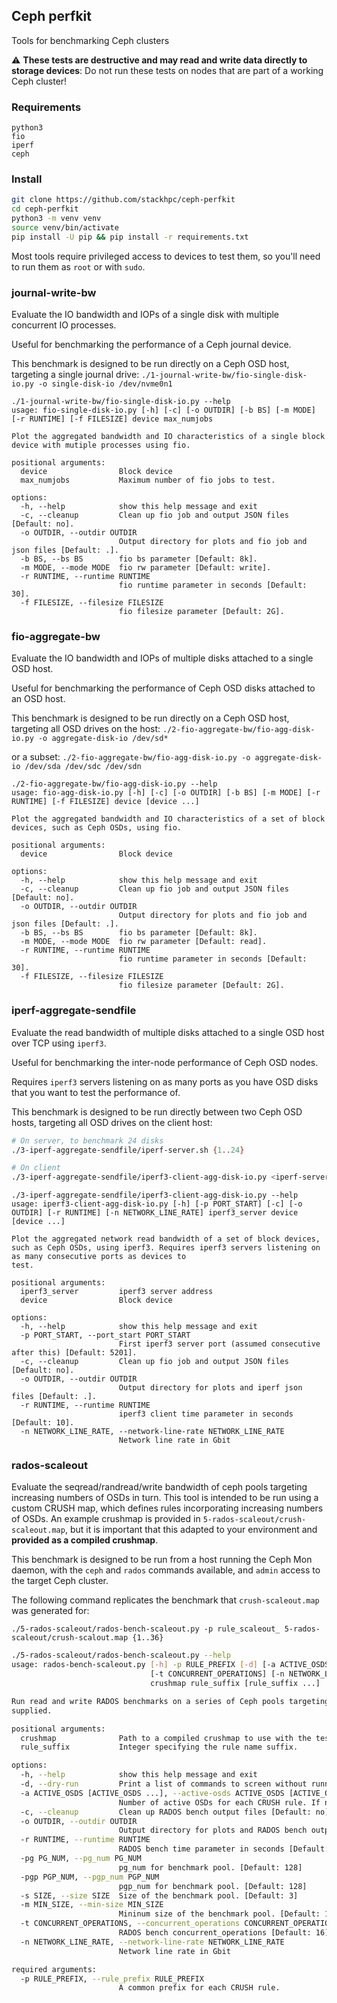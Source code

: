 ## Ceph perfkit
Tools for benchmarking Ceph clusters

:warning: **These tests are destructive and may read and write data directly to storage devices**: Do not run these tests on nodes that are part of a working Ceph cluster!


### Requirements
```
python3
fio
iperf
ceph
```

### Install
```bash
git clone https://github.com/stackhpc/ceph-perfkit
cd ceph-perfkit
python3 -m venv venv
source venv/bin/activate
pip install -U pip && pip install -r requirements.txt
```

Most tools require privileged access to devices to test them, so you'll need to run them as `root` or with `sudo`.

### journal-write-bw
Evaluate the IO bandwidth and IOPs of a single disk with multiple concurrent IO processes.

Useful for benchmarking the performance of a Ceph journal device.

This benchmark is designed to be run directly on a Ceph OSD host, targeting a single journal drive:
`./1-journal-write-bw/fio-single-disk-io.py -o single-disk-io /dev/nvme0n1`

```
./1-journal-write-bw/fio-single-disk-io.py --help
usage: fio-single-disk-io.py [-h] [-c] [-o OUTDIR] [-b BS] [-m MODE] [-r RUNTIME] [-f FILESIZE] device max_numjobs

Plot the aggregated bandwidth and IO characteristics of a single block device with mutiple processes using fio.

positional arguments:
  device                Block device
  max_numjobs           Maximum number of fio jobs to test.

options:
  -h, --help            show this help message and exit
  -c, --cleanup         Clean up fio job and output JSON files [Default: no].
  -o OUTDIR, --outdir OUTDIR
                        Output directory for plots and fio job and json files [Default: .].
  -b BS, --bs BS        fio bs parameter [Default: 8k].
  -m MODE, --mode MODE  fio rw parameter [Default: write].
  -r RUNTIME, --runtime RUNTIME
                        fio runtime parameter in seconds [Default: 30].
  -f FILESIZE, --filesize FILESIZE
                        fio filesize parameter [Default: 2G].
```

### fio-aggregate-bw
Evaluate the IO bandwidth and IOPs of multiple disks attached to a single OSD host.

Useful for benchmarking the performance of Ceph OSD disks attached to an OSD host.

This benchmark is designed to be run directly on a Ceph OSD host, targeting all OSD drives on the host:
`./2-fio-aggregate-bw/fio-agg-disk-io.py -o aggregate-disk-io /dev/sd*`

or a subset:
`./2-fio-aggregate-bw/fio-agg-disk-io.py -o aggregate-disk-io /dev/sda /dev/sdc /dev/sdn`

```
./2-fio-aggregate-bw/fio-agg-disk-io.py --help
usage: fio-agg-disk-io.py [-h] [-c] [-o OUTDIR] [-b BS] [-m MODE] [-r RUNTIME] [-f FILESIZE] device [device ...]

Plot the aggregated bandwidth and IO characteristics of a set of block devices, such as Ceph OSDs, using fio.

positional arguments:
  device                Block device

options:
  -h, --help            show this help message and exit
  -c, --cleanup         Clean up fio job and output JSON files [Default: no].
  -o OUTDIR, --outdir OUTDIR
                        Output directory for plots and fio job and json files [Default: .].
  -b BS, --bs BS        fio bs parameter [Default: 8k].
  -m MODE, --mode MODE  fio rw parameter [Default: read].
  -r RUNTIME, --runtime RUNTIME
                        fio runtime parameter in seconds [Default: 30].
  -f FILESIZE, --filesize FILESIZE
                        fio filesize parameter [Default: 2G].
```

### iperf-aggregate-sendfile
Evaluate the read bandwidth of multiple disks attached to a single OSD host over TCP using `iperf3`.

Useful for benchmarking the inter-node performance of Ceph OSD nodes.

Requires `iperf3` servers listening on as many ports as you have OSD disks that you want to test the performance of.

This benchmark is designed to be run directly between two Ceph OSD hosts, targeting all OSD drives on the client host:
```bash
# On server, to benchmark 24 disks
./3-iperf-aggregate-sendfile/iperf-server.sh {1..24}
```

```bash
# On client
./3-iperf-aggregate-sendfile/iperf3-client-agg-disk-io.py <iperf-server-address> /dev/sd{a..x}
```

```
./3-iperf-aggregate-sendfile/iperf3-client-agg-disk-io.py --help
usage: iperf3-client-agg-disk-io.py [-h] [-p PORT_START] [-c] [-o OUTDIR] [-r RUNTIME] [-n NETWORK_LINE_RATE] iperf3_server device [device ...]

Plot the aggregated network read bandwidth of a set of block devices, such as Ceph OSDs, using iperf3. Requires iperf3 servers listening on as many consecutive ports as devices to
test.

positional arguments:
  iperf3_server         iperf3 server address
  device                Block device

options:
  -h, --help            show this help message and exit
  -p PORT_START, --port_start PORT_START
                        First iperf3 server port (assumed consecutive after this) [Default: 5201].
  -c, --cleanup         Clean up fio job and output JSON files [Default: no].
  -o OUTDIR, --outdir OUTDIR
                        Output directory for plots and iperf json files [Default: .].
  -r RUNTIME, --runtime RUNTIME
                        iperf3 client time parameter in seconds [Default: 10].
  -n NETWORK_LINE_RATE, --network-line-rate NETWORK_LINE_RATE
                        Network line rate in Gbit
```

### rados-scaleout
Evaluate the seqread/randread/write bandwidth of ceph pools targeting increasing numbers of OSDs in turn. This tool is intended to be run using a custom CRUSH map, which defines rules incorporating increasing numbers of OSDs. An example crushmap is provided in `5-rados-scaleout/crush-scaleout.map`, but it is important that this adapted to your environment and **provided as a compiled crushmap**.

This benchmark is designed to be run from a host running the Ceph Mon daemon, with the `ceph` and `rados` commands available, and `admin` access to the target Ceph cluster.

The following command replicates the benchmark that `crush-scaleout.map` was generated for:

`./5-rados-scaleout/rados-bench-scaleout.py -p rule_scaleout_ 5-rados-scaleout/crush-scalout.map {1..36}`

```bash
./5-rados-scaleout/rados-bench-scaleout.py --help
usage: rados-bench-scaleout.py [-h] -p RULE_PREFIX [-d] [-a ACTIVE_OSDS [ACTIVE_OSDS ...]] [-c] [-o OUTDIR] [-r RUNTIME] [-pg PG_NUM] [-pgp PGP_NUM] [-s SIZE] [-m MIN_SIZE]
                               [-t CONCURRENT_OPERATIONS] [-n NETWORK_LINE_RATE]
                               crushmap rule_suffix [rule_suffix ...]

Run read and write RADOS benchmarks on a series of Ceph pools targeting differing numbers of OSDs. A crushmap specifying rules for each of the pools should already be created and
supplied.

positional arguments:
  crushmap              Path to a compiled crushmap to use with the test
  rule_suffix           Integer specifying the rule name suffix.

options:
  -h, --help            show this help message and exit
  -d, --dry-run         Print a list of commands to screen without running benchmarks [Default: no].
  -a ACTIVE_OSDS [ACTIVE_OSDS ...], --active-osds ACTIVE_OSDS [ACTIVE_OSDS ...]
                        Number of active OSDs for each CRUSH rule. If not specified, 'rule_suffixes' is used.
  -c, --cleanup         Clean up RADOS bench output files [Default: no].
  -o OUTDIR, --outdir OUTDIR
                        Output directory for plots and RADOS bench output files [Default: .].
  -r RUNTIME, --runtime RUNTIME
                        RADOS bench time parameter in seconds [Default: 30].
  -pg PG_NUM, --pg_num PG_NUM
                        pg_num for benchmark pool. [Default: 128]
  -pgp PGP_NUM, --pgp_num PGP_NUM
                        pgp_num for benchmark pool. [Default: 128]
  -s SIZE, --size SIZE  Size of the benchmark pool. [Default: 3]
  -m MIN_SIZE, --min-size MIN_SIZE
                        Mininum size of the benchmark pool. [Default: 1]
  -t CONCURRENT_OPERATIONS, --concurrent_operations CONCURRENT_OPERATIONS
                        RADOS bench concurrent_operations [Default: 16]
  -n NETWORK_LINE_RATE, --network-line-rate NETWORK_LINE_RATE
                        Network line rate in Gbit

required arguments:
  -p RULE_PREFIX, --rule_prefix RULE_PREFIX
                        A common prefix for each CRUSH rule.
```